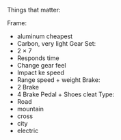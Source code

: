 Things that matter:

Frame:
- aluminum cheapest
- Carbon, very light
Gear Set:
- 2 × 7
- Responds time
- Change gear feel
- Impact ke speed
- Range speed + weight
Brake:
- 2 Brake
- 4 Brake
Pedal + Shoes cleat
Type:
- Road
- mountain
- cross
- city
- electric